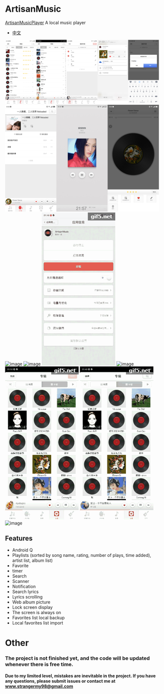 ﻿# ArtisanMusic

[ArtisanMusicPlayer](https://github.com/1900Star/MusicPlayer-Smartisan) A local music player  

 * [中文](https://github.com/1900Star/MusicPlayer-Smartisan/blob/master/README-zh.md)

![image](https://github.com/1900Star/ShareFile/blob/master/pic/artistMusic.jpg)
![image](https://github.com/1900Star/ShareFile/blob/master/pic/Details.jpg)
![image](https://github.com/1900Star/SmartisanMusicPlayer/blob/master/screenshot/a.jpg)
![image](https://github.com/1900Star/SmartisanMusicPlayer/blob/master/screenshot/b.jpg)
![image](https://github.com/1900Star/ShareFile/blob/master/pic/loadmusic.gif)
![image](https://github.com/1900Star/ShareFile/blob/master/pic/all.gif)
![image](https://github.com/1900Star/ShareFile/blob/master/pic/notifycation.gif)
![image](https://github.com/1900Star/ShareFile/blob/master/pic/detailsBack.gif)
![image](https://github.com/1900Star/SmartisanMusicPlayer/blob/master/screenshot/artisanMusic.gif)


## Features

  * Android Q
  * Playlists (sorted by song name, rating, number of plays, time added), artist list, album list)
  * Favorite
  * timer
  * Search
  * Scanner
  * Notification
  * Search lyrics
  * Lyrics scrolling
  * Web album picture
  * Lock screen display
  * The screen is always on
  * Favorites list local backup
  * Local favorites list import
  

# Other

### The project is not finished yet, and the code will be updated whenever there is free time.

#### Due to my limited level, mistakes are inevitable in the project. If you have any questions, please submit issues or contact me at www.strangermy98@gmail.com


